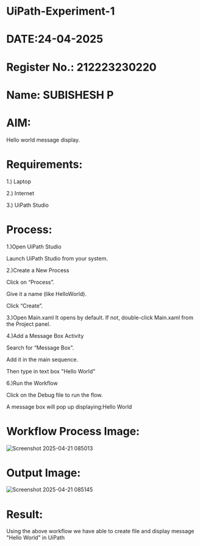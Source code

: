 # UiPath-Experiment-1
# DATE:24-04-2025
# Register No.: 212223230220
# Name: SUBISHESH P
# AIM:
Hello world message display.
# Requirements:
1.) Laptop

2.) Internet

3.) UiPath Studio
# Process:
1.)Open UiPath Studio

Launch UiPath Studio from your system.

2.)Create a New Process

Click on “Process”.

Give it a name (like HelloWorld).

Click “Create”.

3.)Open Main.xaml It opens by default. If not, double-click Main.xaml from the Project panel.

4.)Add a Message Box Activity

Search for “Message Box”.

Add it in the main sequence.

Then type in text box "Hello World"

6.)Run the Workflow

Click on the Debug file to run the flow.

A message box will pop up displaying:Hello World

# Workflow Process Image:

![Screenshot 2025-04-21 085013](https://github.com/user-attachments/assets/faca5ec7-cece-4320-abef-7951fdb50055)

# Output Image:

![Screenshot 2025-04-21 085145](https://github.com/user-attachments/assets/11014de9-a18c-4e57-bdab-f31b57e82a99)

# Result:

Using the above workflow we have able to create file and display message "Hello World" in UiPath
